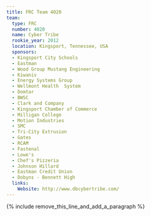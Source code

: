 ```yaml
---
title: FRC Team 4020
team:
  type: FRC
  number: 4020
  name: Cyber Tribe
  rookie_year: 2012
  location: Kingsport, Tennessee, USA
  sponsors:
  - Kingsport City Schools
  - Eastman
  - Wood Group Mustang Engineering
  - Kiwanis
  - Energy Systems Group
  - Wellmont Health  System
  - Domtar
  - BWSC
  - Clark and Company
  - Kingsport Chamber of Commerce
  - Milligan College
  - Motion Industries
  - SMC
  - Tri-City Extrusion
  - Gates
  - RCAM
  - Fastenal
  - Lowe's
  - Chef's Pizzeria
  - Johnson Hillard
  - Eastman Credit Union
  - Dobyns - Bennett High
  links:
    Website: http://www.dbcybertribe.com/
---
```


{% include remove_this_line_and_add_a_paragraph %}